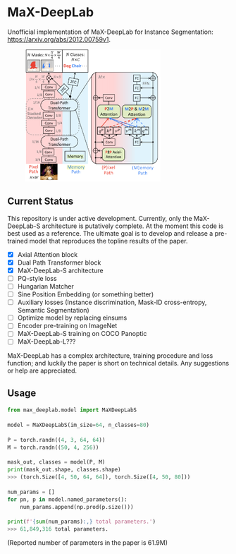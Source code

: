 # MaX-DeepLab

Unofficial implementation of MaX-DeepLab for Instance Segmentation: https://arxiv.org/abs/2012.00759v1.

<figure>
  <img height=300 src="./architecture.png"></img>
</figure>

## Current Status

This repository is under active development. Currently, only the MaX-DeepLab-S architecture is putatively complete. At the moment this code is best used as a reference. The ultimate goal is to develop and release a pre-trained model that reproduces the topline results of the paper.

- [x] Axial Attention block
- [x] Dual Path Transformer block
- [x] MaX-DeepLab-S architecture
- [ ] PQ-style loss
- [ ] Hungarian Matcher
- [ ] Sine Position Embedding (or something better)
- [ ] Auxiliary losses (Instance discrimination, Mask-ID cross-entropy, Semantic Segmentation)
- [ ] Optimize model by replacing einsums
- [ ] Encoder pre-training on ImageNet
- [ ] MaX-DeepLab-S training on COCO Panoptic
- [ ] MaX-DeepLab-L???

MaX-DeepLab has a complex architecture, training procedure and loss function; and luckily the paper is short on technical details. Any suggestions or help are appreciated.

## Usage

```python
from max_deeplab.model import MaXDeepLabS

model = MaXDeepLabS(im_size=64, n_classes=80)

P = torch.randn((4, 3, 64, 64))
M = torch.randn((50, 4, 256))

mask_out, classes = model(P, M)
print(mask_out.shape, classes.shape)
>>> (torch.Size([4, 50, 64, 64]), torch.Size([4, 50, 80]))

num_params = []
for pn, p in model.named_parameters():
    num_params.append(np.prod(p.size()))

print(f'{sum(num_params):,} total parameters.')
>>> 61,849,316 total parameters.

```

(Reported number of parameters in the paper is 61.9M)
